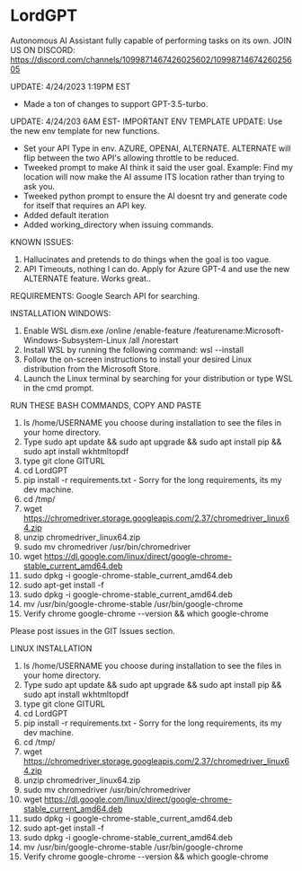 # LordGPT
Autonomous AI Assistant fully capable of performing tasks on its own.
JOIN US ON DISCORD: https://discord.com/channels/1099871467426025602/1099871467426025605

UPDATE: 4/24/2023 1:19PM EST
- Made a ton of changes to support GPT-3.5-turbo.

UPDATE: 4/24/203 6AM EST- IMPORTANT
ENV TEMPLATE UPDATE: Use the new env template for new functions.
- Set your API Type in env. AZURE, OPENAI, ALTERNATE. ALTERNATE will flip between the two API's allowing throttle to be reduced.
- Tweeked prompt to make AI think it said the user goal. Example: Find my location will now make the AI assume ITS location rather than trying to ask you.
- Tweeked python prompt to ensure the AI doesnt try and generate code for itself that requires an API key.
- Added default iteration
- Added working_directory when issuing commands.


KNOWN ISSUES:
1. Hallucinates and pretends to do things when the goal is too vague.
2. API Timeouts, nothing I can do. Apply for Azure GPT-4 and use the new ALTERNATE feature. Works great..


REQUIREMENTS:
Google Search API for searching.

INSTALLATION WINDOWS:
1. Enable WSL dism.exe /online /enable-feature /featurename:Microsoft-Windows-Subsystem-Linux /all /norestart
2. Install WSL by running the following command: wsl --install
3. Follow the on-screen instructions to install your desired Linux distribution from the Microsoft Store.
4. Launch the Linux terminal by searching for your distribution or type WSL in the cmd prompt.

RUN THESE BASH COMMANDS, COPY AND PASTE
1. ls /home/USERNAME you choose during installation to see the files in your home directory.
2. Type sudo apt update && sudo apt upgrade && sudo apt install pip && sudo apt install wkhtmltopdf
3. type git clone GITURL
4. cd LordGPT
5. pip install -r requirements.txt - Sorry for the long requirements, its my dev machine.
6. cd /tmp/
7. wget https://chromedriver.storage.googleapis.com/2.37/chromedriver_linux64.zip
8. unzip chromedriver_linux64.zip
9. sudo mv chromedriver /usr/bin/chromedriver
10. wget https://dl.google.com/linux/direct/google-chrome-stable_current_amd64.deb
11. sudo dpkg -i google-chrome-stable_current_amd64.deb
12. sudo apt-get install -f
13. sudo dpkg -i google-chrome-stable_current_amd64.deb
11. mv /usr/bin/google-chrome-stable /usr/bin/google-chrome
12. Verify chrome google-chrome --version && which google-chrome

Please post issues in the GIT Issues section.

LINUX INSTALLATION
1. ls /home/USERNAME you choose during installation to see the files in your home directory.
2. Type sudo apt update && sudo apt upgrade && sudo apt install pip && sudo apt install wkhtmltopdf
3. type git clone GITURL
4. cd LordGPT
5. pip install -r requirements.txt - Sorry for the long requirements, its my dev machine.
6. cd /tmp/
7. wget https://chromedriver.storage.googleapis.com/2.37/chromedriver_linux64.zip
8. unzip chromedriver_linux64.zip
9. sudo mv chromedriver /usr/bin/chromedriver
10. wget https://dl.google.com/linux/direct/google-chrome-stable_current_amd64.deb
11. sudo dpkg -i google-chrome-stable_current_amd64.deb
12. sudo apt-get install -f
13. sudo dpkg -i google-chrome-stable_current_amd64.deb
11. mv /usr/bin/google-chrome-stable /usr/bin/google-chrome
12. Verify chrome google-chrome --version && which google-chrome


